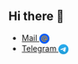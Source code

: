## Hi there 👋
- [Mail <img valign="middle" src="https://github.com/dwfwby/dwfwby/blob/main/mail_ru_logo_icon_147267.webp" width="18">](mailto:czacind@bk.ru)
- [Telegram <img valign="middle" src="https://github.com/dwfwby/dwfwby/blob/main/Telegram_2019_Logo.svg.png" width="18">](https://t.me/dwfwby)
